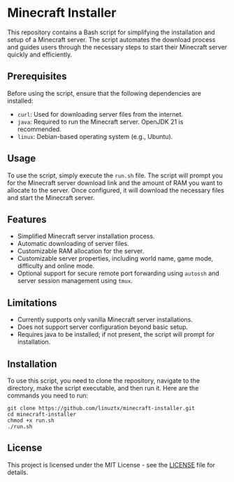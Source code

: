 # Minecraft Installer

This repository contains a Bash script for simplifying the installation and setup of a Minecraft server. The script automates the download process and guides users through the necessary steps to start their Minecraft server quickly and efficiently.

## Prerequisites

Before using the script, ensure that the following dependencies are installed:

- `curl`: Used for downloading server files from the internet.
- `java`: Required to run the Minecraft server. OpenJDK 21 is recommended.
- `linux`: Debian-based operating system (e.g., Ubuntu).

## Usage

To use the script, simply execute the `run.sh` file. The script will prompt you for the Minecraft server download link and the amount of RAM you want to allocate to the server. Once configured, it will download the necessary files and start the Minecraft server.

## Features

- Simplified Minecraft server installation process.
- Automatic downloading of server files.
- Customizable RAM allocation for the server.
- Customizable server properties, including world name, game mode, difficulty and online mode.
- Optional support for secure remote port forwarding using `autossh` and server session management using `tmux`.

## Limitations

- Currently supports only vanilla Minecraft server installations.
- Does not support server configuration beyond basic setup.
- Requires java to be installed; if not present, the script will prompt for installation.

## Installation

To use this script, you need to clone the repository, navigate to the directory, make the script executable, and then run it. Here are the commands you need to run:

```shellscript
git clone https://github.com/linuztx/minecraft-installer.git
cd minecraft-installer
chmod +x run.sh
./run.sh
```

## License

This project is licensed under the MIT License - see the [LICENSE](LICENSE) file for details.
